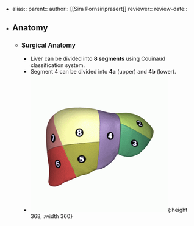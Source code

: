- alias::
  parent::
author:: [[Sira Pornsiriprasert]] 
reviewer::
review-date::

- ## Anatomy
	- ### Surgical Anatomy
		- Liver can be divided into **8 segments** 
		   using Couinaud classification system.
		- Segment 4 can be divided into **4a** (upper) and **4b** (lower).
		- ![Liver_04_Couinaud_classification_animation.gif](../assets/Liver_04_Couinaud_classification_animation_1749401111883_0.gif){:height 368, :width 360}
